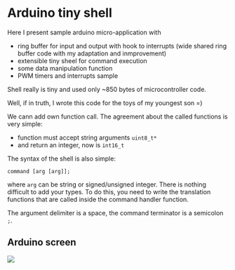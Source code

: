 

# Arduino tiny shell

Here I present sample arduino micro-application with
- ring buffer for input and output with hook to interrupts (wide shared ring buffer code with my adaptation and inmprovement)
- extensible tiny sheel for command execution
- some data manipulation function
- PWM timers and interrupts sample

Shell really is tiny and used only ~850 bytes of microcontroller code.

Well, if in truth, I wrote this code for the toys of my youngest son =)

We cann add own function call. The agreement about the called functions is very simple:
- function must accept string arguments `uint8_t*`
- and return an integer, now is `int16_t`


The syntax of the shell is also simple:

`command [arg [arg]];`

where `arg` can be string or signed/unsigned integer. There is nothing 
difficult to add your types. To do this, you need to write the translation
 functions that are called inside the command handler function.

The argument delimiter is a space, the command terminator is a semicolon `;`.


## Arduino screen

![](http://wiki.unix7.org/_detail/c/screenshot-2018-02-12-09-58-27.png)












